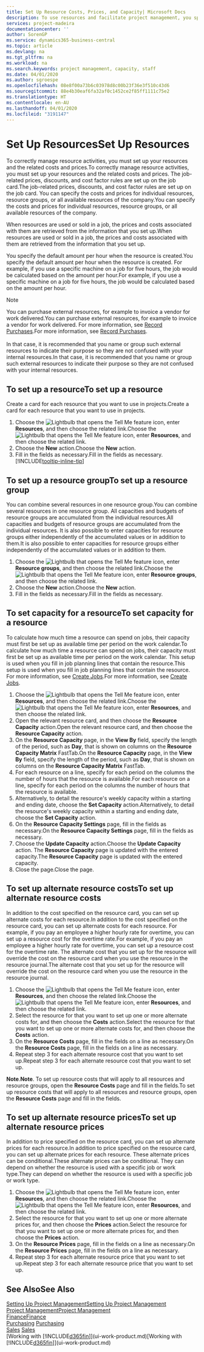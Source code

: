 ```yaml
---
title: Set Up Resource Costs, Prices, and Capacity| Microsoft Docs
description: To use resources and facilitate project management, you specify costs and prices for individual resources or resource groups, and set the resource capacity.
services: project-madeira
documentationcenter: ''
author: SorenGP
ms.service: dynamics365-business-central
ms.topic: article
ms.devlang: na
ms.tgt_pltfrm: na
ms.workload: na
ms.search.keywords: project management, capacity, staff
ms.date: 04/01/2020
ms.author: sgroespe
ms.openlocfilehash: 08e8f00a73b6c03978d8c00b23f36e3f510c43d6
ms.sourcegitcommit: 88e4b30eaf6fa32af0c1452ce2f85ff1111c75e2
ms.translationtype: HT
ms.contentlocale: en-AU
ms.lasthandoff: 04/01/2020
ms.locfileid: "3191147"
---
```

# <a name="set-up-resources"></a><span data-ttu-id="4c417-103">Set Up Resources</span><span class="sxs-lookup"><span data-stu-id="4c417-103">Set Up Resources</span></span>
<span data-ttu-id="4c417-104">To correctly manage resource activities, you must set up your resources and the related costs and prices.</span><span class="sxs-lookup"><span data-stu-id="4c417-104">To correctly manage resource activities, you must set up your resources and the related costs and prices.</span></span> <span data-ttu-id="4c417-105">The job-related prices, discounts, and cost factor rules are set up on the job card.</span><span class="sxs-lookup"><span data-stu-id="4c417-105">The job-related prices, discounts, and cost factor rules are set up on the job card.</span></span> <span data-ttu-id="4c417-106">You can specify the costs and prices for individual resources, resource groups, or all available resources of the company.</span><span class="sxs-lookup"><span data-stu-id="4c417-106">You can specify the costs and prices for individual resources, resource groups, or all available resources of the company.</span></span>

<span data-ttu-id="4c417-107">When resources are used or sold in a job, the prices and costs associated with them are retrieved from the information that you set up.</span><span class="sxs-lookup"><span data-stu-id="4c417-107">When resources are used or sold in a job, the prices and costs associated with them are retrieved from the information that you set up.</span></span>

<span data-ttu-id="4c417-108">You specify the default amount per hour when the resource is created.</span><span class="sxs-lookup"><span data-stu-id="4c417-108">You specify the default amount per hour when the resource is created.</span></span> <span data-ttu-id="4c417-109">For example, if you use a specific machine on a job for five hours, the job would be calculated based on the amount per hour.</span><span class="sxs-lookup"><span data-stu-id="4c417-109">For example, if you use a specific machine on a job for five hours, the job would be calculated based on the amount per hour.</span></span>

> [!NOTE]
> <span data-ttu-id="4c417-110">You can purchase external resources, for example to invoice a vendor for work delivered.</span><span class="sxs-lookup"><span data-stu-id="4c417-110">You can purchase external resources, for example to invoice a vendor for work delivered.</span></span> <span data-ttu-id="4c417-111">For more information, see [Record Purchases](purchasing-how-record-purchases.md).</span><span class="sxs-lookup"><span data-stu-id="4c417-111">For more information, see [Record Purchases](purchasing-how-record-purchases.md).</span></span><br /><br />
> <span data-ttu-id="4c417-112">In that case, it is recommended that you name or group such external resources to indicate their purpose so they are not confused with your internal resources.</span><span class="sxs-lookup"><span data-stu-id="4c417-112">In that case, it is recommended that you name or group such external resources to indicate their purpose so they are not confused with your internal resources.</span></span>

## <a name="to-set-up-a-resource"></a><span data-ttu-id="4c417-113">To set up a resource</span><span class="sxs-lookup"><span data-stu-id="4c417-113">To set up a resource</span></span>
<span data-ttu-id="4c417-114">Create a card for each resource that you want to use in projects.</span><span class="sxs-lookup"><span data-stu-id="4c417-114">Create a card for each resource that you want to use in projects.</span></span>

1. <span data-ttu-id="4c417-115">Choose the ![Lightbulb that opens the Tell Me feature](media/ui-search/search_small.png "Tell me what you want to do") icon, enter **Resources**, and then choose the related link.</span><span class="sxs-lookup"><span data-stu-id="4c417-115">Choose the ![Lightbulb that opens the Tell Me feature](media/ui-search/search_small.png "Tell me what you want to do") icon, enter **Resources**, and then choose the related link.</span></span>
2. <span data-ttu-id="4c417-116">Choose the **New** action.</span><span class="sxs-lookup"><span data-stu-id="4c417-116">Choose the **New** action.</span></span>
3. <span data-ttu-id="4c417-117">Fill in the fields as necessary.</span><span class="sxs-lookup"><span data-stu-id="4c417-117">Fill in the fields as necessary.</span></span> [!INCLUDE[tooltip-inline-tip](includes/tooltip-inline-tip_md.md)]  

## <a name="to-set-up-a-resource-group"></a><span data-ttu-id="4c417-118">To set up a resource group</span><span class="sxs-lookup"><span data-stu-id="4c417-118">To set up a resource group</span></span>
<span data-ttu-id="4c417-119">You can combine several resources in one resource group.</span><span class="sxs-lookup"><span data-stu-id="4c417-119">You can combine several resources in one resource group.</span></span> <span data-ttu-id="4c417-120">All capacities and budgets of resource groups are accumulated from the individual resources.</span><span class="sxs-lookup"><span data-stu-id="4c417-120">All capacities and budgets of resource groups are accumulated from the individual resources.</span></span> <span data-ttu-id="4c417-121">It is also possible to enter capacities for resource groups either independently of the accumulated values or in addition to them.</span><span class="sxs-lookup"><span data-stu-id="4c417-121">It is also possible to enter capacities for resource groups either independently of the accumulated values or in addition to them.</span></span>

1. <span data-ttu-id="4c417-122">Choose the ![Lightbulb that opens the Tell Me feature](media/ui-search/search_small.png "Tell me what you want to do") icon, enter **Resource groups**, and then choose the related link.</span><span class="sxs-lookup"><span data-stu-id="4c417-122">Choose the ![Lightbulb that opens the Tell Me feature](media/ui-search/search_small.png "Tell me what you want to do") icon, enter **Resource groups**, and then choose the related link.</span></span>
2. <span data-ttu-id="4c417-123">Choose the **New** action.</span><span class="sxs-lookup"><span data-stu-id="4c417-123">Choose the **New** action.</span></span>
3. <span data-ttu-id="4c417-124">Fill in the fields as necessary.</span><span class="sxs-lookup"><span data-stu-id="4c417-124">Fill in the fields as necessary.</span></span>

## <a name="to-set-capacity-for-a-resource"></a><span data-ttu-id="4c417-125">To set capacity for a resource</span><span class="sxs-lookup"><span data-stu-id="4c417-125">To set capacity for a resource</span></span>
<span data-ttu-id="4c417-126">To calculate how much time a resource can spend on jobs, their capacity must first be set up as available time per period on the work calendar.</span><span class="sxs-lookup"><span data-stu-id="4c417-126">To calculate how much time a resource can spend on jobs, their capacity must first be set up as available time per period on the work calendar.</span></span> <span data-ttu-id="4c417-127">This setup is used when you fill in job planning lines that contain the resource.</span><span class="sxs-lookup"><span data-stu-id="4c417-127">This setup is used when you fill in job planning lines that contain the resource.</span></span> <span data-ttu-id="4c417-128">For more information, see [Create Jobs](projects-how-create-jobs.md).</span><span class="sxs-lookup"><span data-stu-id="4c417-128">For more information, see [Create Jobs](projects-how-create-jobs.md).</span></span>

1. <span data-ttu-id="4c417-129">Choose the ![Lightbulb that opens the Tell Me feature](media/ui-search/search_small.png "Tell me what you want to do") icon, enter **Resources**, and then choose the related link.</span><span class="sxs-lookup"><span data-stu-id="4c417-129">Choose the ![Lightbulb that opens the Tell Me feature](media/ui-search/search_small.png "Tell me what you want to do") icon, enter **Resources**, and then choose the related link.</span></span>
2. <span data-ttu-id="4c417-130">Open the relevant resource card, and then choose the **Resource Capacity** action.</span><span class="sxs-lookup"><span data-stu-id="4c417-130">Open the relevant resource card, and then choose the **Resource Capacity** action.</span></span>
3. <span data-ttu-id="4c417-131">On the **Resource Capacity** page, in the **View By** field, specify the length of the period, such as **Day**, that is shown on columns on the **Resource Capacity Matrix** FastTab.</span><span class="sxs-lookup"><span data-stu-id="4c417-131">On the **Resource Capacity** page, in the **View By** field, specify the length of the period, such as **Day**, that is shown on columns on the **Resource Capacity Matrix** FastTab.</span></span>
4. <span data-ttu-id="4c417-132">For each resource on a line, specify for each period on the columns the number of hours that the resource is available.</span><span class="sxs-lookup"><span data-stu-id="4c417-132">For each resource on a line, specify for each period on the columns the number of hours that the resource is available.</span></span>
5. <span data-ttu-id="4c417-133">Alternatively, to detail the resource's weekly capacity within a starting and ending date, choose the **Set Capacity** action.</span><span class="sxs-lookup"><span data-stu-id="4c417-133">Alternatively, to detail the resource's weekly capacity within a starting and ending date, choose the **Set Capacity** action.</span></span>
6. <span data-ttu-id="4c417-134">On the **Resource Capacity Settings** page, fill in the fields as necessary.</span><span class="sxs-lookup"><span data-stu-id="4c417-134">On the **Resource Capacity Settings** page, fill in the fields as necessary.</span></span>
7. <span data-ttu-id="4c417-135">Choose the **Update Capacity** action.</span><span class="sxs-lookup"><span data-stu-id="4c417-135">Choose the **Update Capacity** action.</span></span> <span data-ttu-id="4c417-136">The **Resource Capacity** page is updated with the entered capacity.</span><span class="sxs-lookup"><span data-stu-id="4c417-136">The **Resource Capacity** page is updated with the entered capacity.</span></span>
8. <span data-ttu-id="4c417-137">Close the page.</span><span class="sxs-lookup"><span data-stu-id="4c417-137">Close the page.</span></span>

## <a name="to-set-up-alternate-resource-costs"></a><span data-ttu-id="4c417-138">To set up alternate resource costs</span><span class="sxs-lookup"><span data-stu-id="4c417-138">To set up alternate resource costs</span></span>
<span data-ttu-id="4c417-139">In addition to the cost specified on the resource card, you can set up alternate costs for each resource.</span><span class="sxs-lookup"><span data-stu-id="4c417-139">In addition to the cost specified on the resource card, you can set up alternate costs for each resource.</span></span> <span data-ttu-id="4c417-140">For example, if you pay an employee a higher hourly rate for overtime, you can set up a resource cost for the overtime rate.</span><span class="sxs-lookup"><span data-stu-id="4c417-140">For example, if you pay an employee a higher hourly rate for overtime, you can set up a resource cost for the overtime rate.</span></span> <span data-ttu-id="4c417-141">The alternate cost that you set up for the resource will override the cost on the resource card when you use the resource in the resource journal.</span><span class="sxs-lookup"><span data-stu-id="4c417-141">The alternate cost that you set up for the resource will override the cost on the resource card when you use the resource in the resource journal.</span></span>

1. <span data-ttu-id="4c417-142">Choose the ![Lightbulb that opens the Tell Me feature](media/ui-search/search_small.png "Tell me what you want to do") icon, enter **Resources**, and then choose the related link.</span><span class="sxs-lookup"><span data-stu-id="4c417-142">Choose the ![Lightbulb that opens the Tell Me feature](media/ui-search/search_small.png "Tell me what you want to do") icon, enter **Resources**, and then choose the related link.</span></span>  
2. <span data-ttu-id="4c417-143">Select the resource for that you want to set up one or more alternate costs for, and then choose the **Costs** action.</span><span class="sxs-lookup"><span data-stu-id="4c417-143">Select the resource for that you want to set up one or more alternate costs for, and then choose the **Costs** action.</span></span>  
3. <span data-ttu-id="4c417-144">On the **Resource Costs** page, fill in the fields on a line as necessary.</span><span class="sxs-lookup"><span data-stu-id="4c417-144">On the **Resource Costs** page, fill in the fields on a line as necessary.</span></span>  
4. <span data-ttu-id="4c417-145">Repeat step 3 for each alternate resource cost that you want to set up.</span><span class="sxs-lookup"><span data-stu-id="4c417-145">Repeat step 3 for each alternate resource cost that you want to set up.</span></span>

<span data-ttu-id="4c417-146">**Note**.</span><span class="sxs-lookup"><span data-stu-id="4c417-146">**Note**.</span></span> <span data-ttu-id="4c417-147">To set up resource costs that will apply to all resources and resource groups, open the **Resource Costs** page and fill in the fields.</span><span class="sxs-lookup"><span data-stu-id="4c417-147">To set up resource costs that will apply to all resources and resource groups, open the **Resource Costs** page and fill in the fields.</span></span>

## <a name="to-set-up-alternate-resource-prices"></a><span data-ttu-id="4c417-148">To set up alternate resource prices</span><span class="sxs-lookup"><span data-stu-id="4c417-148">To set up alternate resource prices</span></span>
<span data-ttu-id="4c417-149">In addition to price specified on the resource card, you can set up alternate prices for each resource.</span><span class="sxs-lookup"><span data-stu-id="4c417-149">In addition to price specified on the resource card, you can set up alternate prices for each resource.</span></span> <span data-ttu-id="4c417-150">These alternate prices can be conditional.</span><span class="sxs-lookup"><span data-stu-id="4c417-150">These alternate prices can be conditional.</span></span> <span data-ttu-id="4c417-151">They can depend on whether the resource is used with a specific job or work type.</span><span class="sxs-lookup"><span data-stu-id="4c417-151">They can depend on whether the resource is used with a specific job or work type.</span></span>

1. <span data-ttu-id="4c417-152">Choose the ![Lightbulb that opens the Tell Me feature](media/ui-search/search_small.png "Tell me what you want to do") icon, enter **Resources**, and then choose the related link.</span><span class="sxs-lookup"><span data-stu-id="4c417-152">Choose the ![Lightbulb that opens the Tell Me feature](media/ui-search/search_small.png "Tell me what you want to do") icon, enter **Resources**, and then choose the related link.</span></span>
2. <span data-ttu-id="4c417-153">Select the resource for that you want to set up one or more alternate prices for, and then choose the **Prices** action.</span><span class="sxs-lookup"><span data-stu-id="4c417-153">Select the resource for that you want to set up one or more alternate prices for, and then choose the **Prices** action.</span></span>
3. <span data-ttu-id="4c417-154">On the **Resource Prices** page, fill in the fields on a line as necessary.</span><span class="sxs-lookup"><span data-stu-id="4c417-154">On the **Resource Prices** page, fill in the fields on a line as necessary.</span></span>
4. <span data-ttu-id="4c417-155">Repeat step 3 for each alternate resource price that you want to set up.</span><span class="sxs-lookup"><span data-stu-id="4c417-155">Repeat step 3 for each alternate resource price that you want to set up.</span></span>

## <a name="see-also"></a><span data-ttu-id="4c417-156">See Also</span><span class="sxs-lookup"><span data-stu-id="4c417-156">See Also</span></span>
[<span data-ttu-id="4c417-157">Setting Up Project Management</span><span class="sxs-lookup"><span data-stu-id="4c417-157">Setting Up Project Management</span></span>](projects-setup-projects.md)  
[<span data-ttu-id="4c417-158">Project Management</span><span class="sxs-lookup"><span data-stu-id="4c417-158">Project Management</span></span>](projects-manage-projects.md)  
[<span data-ttu-id="4c417-159">Finance</span><span class="sxs-lookup"><span data-stu-id="4c417-159">Finance</span></span>](finance.md)  
<span data-ttu-id="4c417-160">[Purchasing](purchasing-manage-purchasing.md)       </span><span class="sxs-lookup"><span data-stu-id="4c417-160">[Purchasing](purchasing-manage-purchasing.md)       </span></span>  
<span data-ttu-id="4c417-161">[Sales](sales-manage-sales.md)    </span><span class="sxs-lookup"><span data-stu-id="4c417-161">[Sales](sales-manage-sales.md)    </span></span>  
<span data-ttu-id="4c417-162">[Working with [!INCLUDE[d365fin](includes/d365fin_md.md)]](ui-work-product.md)</span><span class="sxs-lookup"><span data-stu-id="4c417-162">[Working with [!INCLUDE[d365fin](includes/d365fin_md.md)]](ui-work-product.md)</span></span>  
